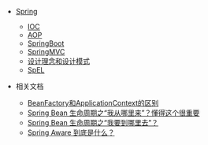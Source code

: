 - [Spring](https://spring.io/)
  
  - [IOC]()
  - [AOP]()
  - [SpringBoot](SpringBoot.md)
  - [SpringMVC]()
  - [设计理念和设计模式](https://developer.ibm.com/zh/articles/j-lo-spring-principle/)
  - [SpEL]()
  
- 相关文档
  
  - [BeanFactory和ApplicationContext的区别](https://mp.weixin.qq.com/s?__biz=MzkwNzI0MzQ2NQ==&mid=2247488900&idx=1&sn=f8c92e4591c1ead8383ce15e8d25f6d9&source=41#wechat_redirect)
  - [Spring Bean 生命周期之“我从哪里来”？懂得这个很重要](https://mp.weixin.qq.com/s?__biz=MzkwNzI0MzQ2NQ==&mid=2247488902&idx=1&sn=f3ba0e4925ad9293ec69cecf8916acb6&source=41#wechat_redirect)
  - [Spring Bean 生命周期之“我要到哪里去”？](https://mp.weixin.qq.com/s?__biz=MzkwNzI0MzQ2NQ==&mid=2247488903&idx=1&sn=87b83ebeba6be8250f1c9c8686186d87&source=41#wechat_redirect)
  - [Spring Aware 到底是什么？](https://juejin.cn/post/6844903894317809671)